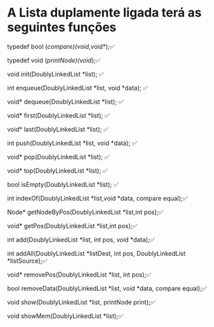 # A Lista duplamente ligada terá as seguintes funções

typedef bool (*compare)(void*,void*);:white_check_mark:

typedef void (*printNode)(void*);:white_check_mark:

void init(DoublyLinkedList *list); :white_check_mark:

int enqueue(DoublyLinkedList *list, void *data); :white_check_mark:

void* dequeue(DoublyLinkedList *list); :white_check_mark:

void* first(DoublyLinkedList *list); :white_check_mark:

void* last(DoublyLinkedList *list); :white_check_mark:

int push(DoublyLinkedList *list, void *data); :white_check_mark:

void* pop(DoublyLinkedList *list); :white_check_mark:

void* top(DoublyLinkedList *list); :white_check_mark:

bool isEmpty(DoublyLinkedList *list); :white_check_mark:

int indexOf(DoublyLinkedList *list,void *data, compare equal);:white_check_mark:

Node* getNodeByPos(DoublyLinkedList *list,int pos);:white_check_mark:

void* getPos(DoublyLinkedList *list,int pos);:white_check_mark:

int add(DoublyLinkedList *list, int pos, void *data);:white_check_mark:

int addAll(DoublyLinkedList *listDest, int pos, DoublyLinkedList *listSource);:white_check_mark:

void* removePos(DoublyLinkedList *list, int pos);:white_check_mark:

bool removeData(DoublyLinkedList *list, void *data, compare equal);:white_check_mark:

void show(DoublyLinkedList *list, printNode print);:white_check_mark:

void showMem(DoublyLinkedList *list);:white_check_mark:
